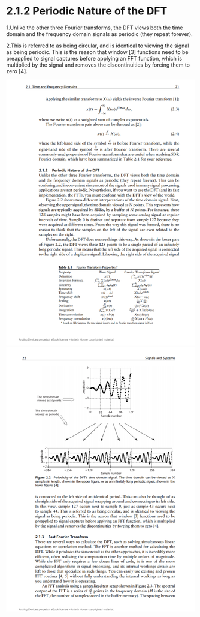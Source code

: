 # 2.1.2 Periodic Nature of the DFT
1.Unlike the other three Fourier transforms, the DFT views both the time domain
and the frequency domain signals as periodic (they repeat forever).

2.This is referred to as being circular, and is identical to viewing the
signal as being periodic. This is the reason that window [3] functions need to be
preapplied to signal captures before applying an FFT function, which is multiplied
by the signal and removes the discontinuities by forcing them to zero [4].


![alt text](image/image_p21.png)
![alt text](image/image_p22.png)